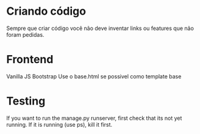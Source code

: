 # Criando código
Sempre que criar código  você não deve inventar links ou features que não foram pedidas.

# Frontend
Vanilla JS
Bootstrap
Use o base.html se possivel como template base

# Testing
If you want to run the manage.py runserver, first check that its not yet running. If it is running (use ps), kill it first.